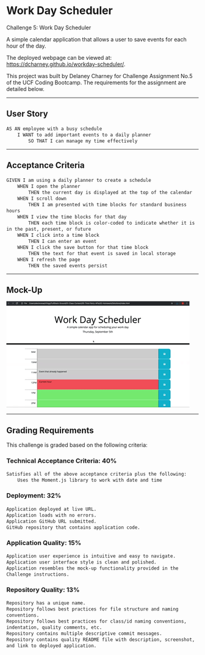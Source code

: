 # Work Day Scheduler

Challenge 5: Work Day Scheduler

A simple calendar application that allows a user to save events for each hour of the day. 


The deployed webpage can be viewed at: https://dcharney.github.io/workday-scheduler/.


This project was built by Delaney Charney for Challenge Assignment No.5 of the UCF Coding Bootcamp. The requirements for the assignment are detailed below.

---

## User Story

    AS AN employee with a busy schedule
        I WANT to add important events to a daily planner
            SO THAT I can manage my time effectively

---

## Acceptance Criteria

    GIVEN I am using a daily planner to create a schedule
        WHEN I open the planner
            THEN the current day is displayed at the top of the calendar
        WHEN I scroll down
            THEN I am presented with time blocks for standard business hours
        WHEN I view the time blocks for that day
            THEN each time block is color-coded to indicate whether it is in the past, present, or future
        WHEN I click into a time block
            THEN I can enter an event
        WHEN I click the save button for that time block
            THEN the text for that event is saved in local storage
        WHEN I refresh the page
            THEN the saved events persist

---

## Mock-Up

![Assignment mockup image](./assets/images/05-third-party-apis-homework-demo.gif)

---

## Grading Requirements

This challenge is graded based on the following criteria:

### Technical Acceptance Criteria: 40%
    Satisfies all of the above acceptance criteria plus the following:
        Uses the Moment.js library to work with date and time

### Deployment: 32%
    Application deployed at live URL.
    Application loads with no errors.
    Application GitHub URL submitted.
    GitHub repository that contains application code.

### Application Quality: 15%
    Application user experience is intuitive and easy to navigate.
    Application user interface style is clean and polished.
    Application resembles the mock-up functionality provided in the Challenge instructions.

### Repository Quality: 13%
    Repository has a unique name.
    Repository follows best practices for file structure and naming conventions.
    Repository follows best practices for class/id naming conventions, indentation, quality comments, etc.
    Repository contains multiple descriptive commit messages.
    Repository contains quality README file with description, screenshot, and link to deployed application.